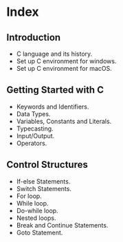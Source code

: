 # Index

## Introduction

- C language and its history.
- Set up C environment for windows.
- Set up C environment for macOS.

## Getting Started with C

- Keywords and Identifiers.
- Data Types.
- Variables, Constants and Literals.
- Typecasting.
- Input/Output.
- Operators.

## Control Structures

- If-else Statements.
- Switch Statements.
- For loop.
- While loop.
- Do-while loop.
- Nested loops.
- Break and Continue Statements.
- Goto Statement.
